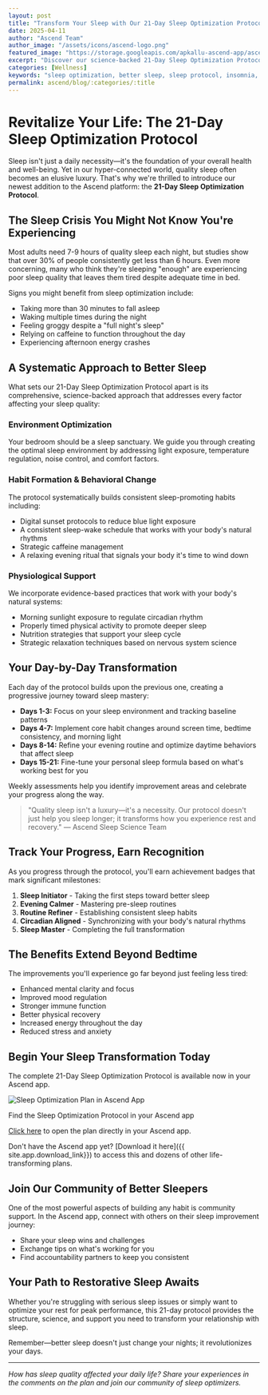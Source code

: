 ```yaml
---
layout: post
title: "Transform Your Sleep with Our 21-Day Sleep Optimization Protocol"
date: 2025-04-11
author: "Ascend Team"
author_image: "/assets/icons/ascend-logo.png"
featured_image: "https://storage.googleapis.com/apkallu-ascend-app/ascend/badges/ascend_team/sleep_optimization_routine_refiner.jpeg"
excerpt: "Discover our science-backed 21-Day Sleep Optimization Protocol designed to help you fall asleep faster, stay asleep longer, and wake up refreshed through systematic improvements to your sleep environment and habits."
categories: [Wellness]
keywords: "sleep optimization, better sleep, sleep protocol, insomnia, sleep hygiene, sleep quality, health, wellness, circadian rhythm"
permalink: ascend/blog/:categories/:title
---
```


# Revitalize Your Life: The 21-Day Sleep Optimization Protocol

Sleep isn't just a daily necessity—it's the foundation of your overall health and well-being. Yet in our hyper-connected world, quality sleep often becomes an elusive luxury. That's why we're thrilled to introduce our newest addition to the Ascend platform: the **21-Day Sleep Optimization Protocol**.

## The Sleep Crisis You Might Not Know You're Experiencing

Most adults need 7-9 hours of quality sleep each night, but studies show that over 30% of people consistently get less than 6 hours. Even more concerning, many who think they're sleeping "enough" are experiencing poor sleep quality that leaves them tired despite adequate time in bed.

Signs you might benefit from sleep optimization include:
- Taking more than 30 minutes to fall asleep
- Waking multiple times during the night
- Feeling groggy despite a "full night's sleep"
- Relying on caffeine to function throughout the day
- Experiencing afternoon energy crashes

## A Systematic Approach to Better Sleep

What sets our 21-Day Sleep Optimization Protocol apart is its comprehensive, science-backed approach that addresses every factor affecting your sleep quality:

### Environment Optimization
Your bedroom should be a sleep sanctuary. We guide you through creating the optimal sleep environment by addressing light exposure, temperature regulation, noise control, and comfort factors.

### Habit Formation & Behavioral Change
The protocol systematically builds consistent sleep-promoting habits including:
- Digital sunset protocols to reduce blue light exposure
- A consistent sleep-wake schedule that works with your body's natural rhythms
- Strategic caffeine management
- A relaxing evening ritual that signals your body it's time to wind down

### Physiological Support
We incorporate evidence-based practices that work with your body's natural systems:
- Morning sunlight exposure to regulate circadian rhythm
- Properly timed physical activity to promote deeper sleep
- Nutrition strategies that support your sleep cycle
- Strategic relaxation techniques based on nervous system science

## Your Day-by-Day Transformation

Each day of the protocol builds upon the previous one, creating a progressive journey toward sleep mastery:

- **Days 1-3:** Focus on your sleep environment and tracking baseline patterns
- **Days 4-7:** Implement core habit changes around screen time, bedtime consistency, and morning light
- **Days 8-14:** Refine your evening routine and optimize daytime behaviors that affect sleep
- **Days 15-21:** Fine-tune your personal sleep formula based on what's working best for you

Weekly assessments help you identify improvement areas and celebrate your progress along the way.

> "Quality sleep isn't a luxury—it's a necessity. Our protocol doesn't just help you sleep longer; it transforms how you experience rest and recovery."
> — Ascend Sleep Science Team

## Track Your Progress, Earn Recognition

As you progress through the protocol, you'll earn achievement badges that mark significant milestones:

1. **Sleep Initiator** - Taking the first steps toward better sleep
2. **Evening Calmer** - Mastering pre-sleep routines
3. **Routine Refiner** - Establishing consistent sleep habits
4. **Circadian Aligned** - Synchronizing with your body's natural rhythms
5. **Sleep Master** - Completing the full transformation

## The Benefits Extend Beyond Bedtime

The improvements you'll experience go far beyond just feeling less tired:

- Enhanced mental clarity and focus
- Improved mood regulation
- Stronger immune function
- Better physical recovery
- Increased energy throughout the day
- Reduced stress and anxiety

## Begin Your Sleep Transformation Today

The complete 21-Day Sleep Optimization Protocol is available now in your Ascend app.

<div class="blog-screenshot">
    <div class="blog-device-mockup">
        <img src="{{ 'assets/images/blog/screenshots/sleep-optimization-app-view.png' | relative_url }}" alt="Sleep Optimization Plan in Ascend App" class="blog-screenshot-image">
        <p class="screenshot-caption">Find the Sleep Optimization Protocol in your Ascend app</p>
    </div>
</div>

[Click here](https://ascendapp.apkallu.co.uk/share/plans/41) to open the plan directly in your Ascend app.

Don't have the Ascend app yet? [Download it here]({{ site.app.download_link}}) to access this and dozens of other life-transforming plans.

## Join Our Community of Better Sleepers

One of the most powerful aspects of building any habit is community support. In the Ascend app, connect with others on their sleep improvement journey:

- Share your sleep wins and challenges
- Exchange tips on what's working for you
- Find accountability partners to keep you consistent

## Your Path to Restorative Sleep Awaits

Whether you're struggling with serious sleep issues or simply want to optimize your rest for peak performance, this 21-day protocol provides the structure, science, and support you need to transform your relationship with sleep.

Remember—better sleep doesn't just change your nights; it revolutionizes your days.

---

*How has sleep quality affected your daily life? Share your experiences in the comments on the plan and join our community of sleep optimizers.*
